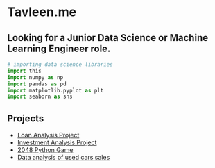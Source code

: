 # Tavleen.me

## Looking for a Junior Data Science or Machine Learning Engineer role.

```python
# importing data science libraries
import this
import numpy as np
import pandas as pd
import matplotlib.pyplot as plt
import seaborn as sns
```

## Projects

* [Loan Analysis Project](https://github.com/tavleen-me/loan-analysis/blob/master/Loan%20Analysis.ipynb)
* [Investment Analysis Project](https://github.com/tavleen-me/investment-analysis/blob/master/Investment%20Analysis.ipynb)
* [2048 Python Game](https://github.com/tavleen-me/python-2048)
* [Data analysis of used cars sales](https://github.com/tavleen-me/used_cars)
